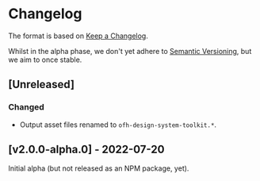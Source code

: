 # Changelog

The format is based on [Keep a Changelog](https://keepachangelog.com/en/1.0.0/).

Whilst in the alpha phase, we don't yet adhere to [Semantic Versioning](https://semver.org/spec/v2.0.0.html), but we aim to once stable.

## [Unreleased]

### Changed

- Output asset files renamed to `ofh-design-system-toolkit.*`.

## [v2.0.0-alpha.0] - 2022-07-20

Initial alpha (but not released as an NPM package, yet).
